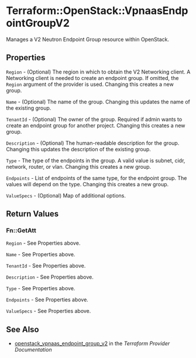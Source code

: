 # Terraform::OpenStack::VpnaasEndpointGroupV2

Manages a V2 Neutron Endpoint Group resource within OpenStack.

## Properties

`Region` - (Optional) The region in which to obtain the V2 Networking client.
A Networking client is needed to create an endpoint group. If omitted, the
`Region` argument of the provider is used. Changing this creates a new
group.

`Name` - (Optional) The name of the group. Changing this updates the name of
the existing group.

`TenantId` - (Optional) The owner of the group. Required if admin wants to
create an endpoint group for another project. Changing this creates a new group.

`Description` - (Optional) The human-readable description for the group.
Changing this updates the description of the existing group.

`Type` -  The type of the endpoints in the group. A valid value is subnet, cidr, network, router, or vlan.
Changing this creates a new group.

`Endpoints` - List of endpoints of the same type, for the endpoint group. The values will depend on the type.
Changing this creates a new group.

`ValueSpecs` - (Optional) Map of additional options.


## Return Values

### Fn::GetAtt

`Region` - See Properties above.

`Name` - See Properties above.

`TenantId` - See Properties above.

`Description` - See Properties above.

`Type` - See Properties above.

`Endpoints` - See Properties above.

`ValueSpecs` - See Properties above.

## See Also

* [openstack_vpnaas_endpoint_group_v2](https://www.terraform.io/docs/providers/openstack/r/vpnaas_endpoint_group_v2.html) in the _Terraform Provider Documentation_